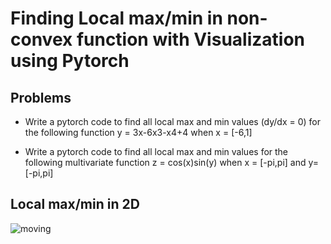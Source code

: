 
# Finding Local max/min in non-convex function with Visualization using Pytorch


## Problems
* Write a pytorch code to find all local max and min values (dy/dx = 0) for the following function 
 y = 3x-6x3-x4+4 when x = [-6,1]

* Write a pytorch code to find all local max and min values for the following multivariate function 
 z = cos(x)sin(y) when x = [-pi,pi] and y=[-pi,pi]


## Local max/min in 2D

![moving](https://user-images.githubusercontent.com/27954949/111938347-bbc6e100-8a97-11eb-8536-a6a91a7b9f5c.gif)

